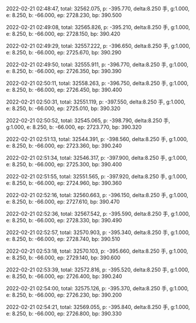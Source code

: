 2022-02-21 02:48:47, total: 32562.075, p: -395.770, delta:8.250 手, g:1.000, e: 8.250, b: -66.000, ep: 2728.230, bp: 390.500

2022-02-21 02:49:08, total: 32565.826, p: -395.210, delta:8.250 手, g:1.000, e: 8.250, b: -66.000, ep: 2728.150, bp: 390.420

2022-02-21 02:49:29, total: 32557.222, p: -396.650, delta:8.250 手, g:1.000, e: 8.250, b: -66.000, ep: 2725.670, bp: 390.290

2022-02-21 02:49:50, total: 32555.911, p: -396.770, delta:8.250 手, g:1.000, e: 8.250, b: -66.000, ep: 2726.350, bp: 390.390

2022-02-21 02:50:11, total: 32558.263, p: -396.750, delta:8.250 手, g:1.000, e: 8.250, b: -66.000, ep: 2726.450, bp: 390.400

2022-02-21 02:50:31, total: 32551.119, p: -397.550, delta:8.250 手, g:1.000, e: 8.250, b: -66.000, ep: 2725.010, bp: 390.320

2022-02-21 02:50:52, total: 32545.065, p: -398.790, delta:8.250 手, g:1.000, e: 8.250, b: -66.000, ep: 2723.770, bp: 390.320

2022-02-21 02:51:13, total: 32544.391, p: -398.560, delta:8.250 手, g:1.000, e: 8.250, b: -66.000, ep: 2723.360, bp: 390.240

2022-02-21 02:51:34, total: 32546.317, p: -397.900, delta:8.250 手, g:1.000, e: 8.250, b: -66.000, ep: 2725.300, bp: 390.400

2022-02-21 02:51:55, total: 32551.565, p: -397.920, delta:8.250 手, g:1.000, e: 8.250, b: -66.000, ep: 2724.960, bp: 390.360

2022-02-21 02:52:16, total: 32560.663, p: -396.150, delta:8.250 手, g:1.000, e: 8.250, b: -66.000, ep: 2727.610, bp: 390.470

2022-02-21 02:52:36, total: 32567.542, p: -395.590, delta:8.250 手, g:1.000, e: 8.250, b: -66.000, ep: 2728.330, bp: 390.490

2022-02-21 02:52:57, total: 32570.903, p: -395.340, delta:8.250 手, g:1.000, e: 8.250, b: -66.000, ep: 2728.740, bp: 390.510

2022-02-21 02:53:18, total: 32570.103, p: -395.660, delta:8.250 手, g:1.000, e: 8.250, b: -66.000, ep: 2729.140, bp: 390.600

2022-02-21 02:53:39, total: 32572.816, p: -395.520, delta:8.250 手, g:1.000, e: 8.250, b: -66.000, ep: 2726.400, bp: 390.240

2022-02-21 02:54:00, total: 32575.126, p: -395.370, delta:8.250 手, g:1.000, e: 8.250, b: -66.000, ep: 2726.230, bp: 390.200

2022-02-21 02:54:21, total: 32569.055, p: -395.840, delta:8.250 手, g:1.000, e: 8.250, b: -66.000, ep: 2726.800, bp: 390.330